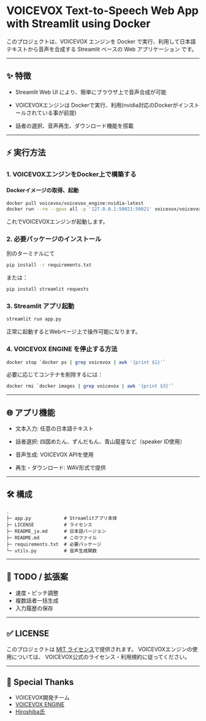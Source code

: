# VOICEVOX Text-to-Speech Web App with Streamlit using Docker

このプロジェクトは、VOICEVOX エンジンを Docker で実行、利用して日本語テキストから音声を合成する Streamlit ベースの Web アプリケーション です。

---

## ✨ 特徴

* Streamlit Web UI により、簡単にブラウザ上で音声合成が可能

* VOICEVOXエンジンは Dockerで実行、利用(nvidia対応のDockerがインストールされている事が前提)

* 話者の選択、音声再生、ダウンロード機能を搭載

---

## ⚡ 実行方法

### 1. VOICEVOXエンジンをDocker上で構築する

#### Dockerイメージの取得、起動
```bash
docker pull voicevox/voicevox_engine:nvidia-latest
docker run --rm --gpus all -p '127.0.0.1:50021:50021' voicevox/voicevox_engine:nvidia-latest
```
これでVOICEVOXエンジンが起動します。

### 2. 必要パッケージのインストール
別のターミナルにて
```bash
pip install -r requirements.txt
```

または：

```bash
pip install streamlit requests
```

### 3. Streamlit アプリ起動
```bash
streamlit run app.py
```
正常に起動するとWebページ上で操作可能になります。

### 4. VOICEVOX ENGINE を停止する方法
```bash
docker stop `docker ps | grep voicevox | awk '{print $1}'`
```

必要に応じてコンテナを削除するには：
```bash
docker rmi `docker images | grep voicevox | awk '{print $3}'`
```
---

## 🌐 アプリ機能

* 文本入力: 任意の日本語テキスト

* 話者選択: 四国めたん、ずんだもん、青山龍星など（speaker ID使用）

* 音声生成: VOICEVOX APIを使用

* 再生・ダウンロード: WAV形式で提供

---

## 🛠 構成

```
.
├─ app.py            # Streamlitアプリ本体
├─ LICENSE           # ライセンス
├─ README_ja.md      # 日本語バージョン
├─ README.md         # このファイル
├─ requirements.txt  # 必要パッケージ
└─ utils.py          # 音声生成関数
```
---

## 📅 TODO / 拡張案

* 速度・ピッチ調整
* 複数話者一括生成
* 入力履歴の保存

---

## ✅ LICENSE

このプロジェクトは [MIT ライセンス](./LICENSE)で提供されます。
VOICEVOXエンジンの使用については、
VOICEVOX公式のライセンス・利用規約に従ってください。

---

## 🙏 Special Thanks

* VOICEVOX開発チーム
* [VOICEVOX ENGINE](https://github.com/VOICEVOX/voicevox_engine)
* [Hiroshiba氏](https://github.com/hiroshiba)